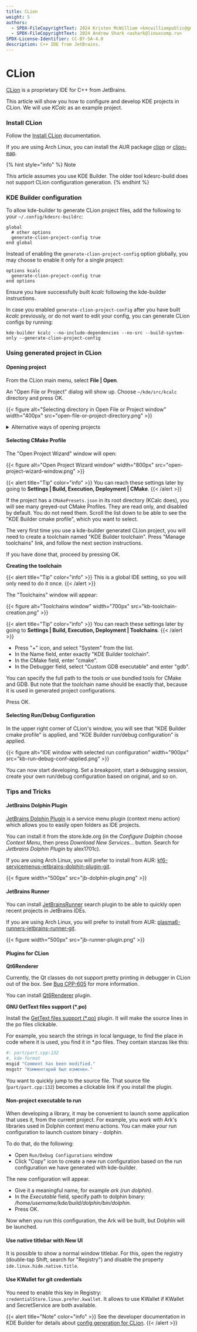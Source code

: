 ```yaml
---
title: CLion
weight: 5
authors:
  - SPDX-FileCopyrightText: 2024 Kristen McWilliam <kmcwilliampublic@gmail.com>
  - SPDX-FileCopyrightText: 2024 Andrew Shark <ashark@linuxcomp.ru>
SPDX-License-Identifier: CC-BY-SA-4.0
description: C++ IDE from JetBrains.
---
```


# CLion

[CLion](https://www.jetbrains.com/clion/) is a proprietary IDE for C++ from JetBrains.

This article will show you how to configure and develop KDE projects in CLion. We will use _KCalc_ as an example project.

### Install CLion

Follow the [Install CLion](https://www.jetbrains.com/help/clion/installation-guide.html) documentation.

If you are using Arch Linux, you can install the AUR package [clion](https://aur.archlinux.org/packages/clion) or [clion-eap](https://aur.archlinux.org/packages/clion-eap).

{% hint style="info" %}
Note

This article assumes you use KDE Builder. The older tool kdesrc-build does not support CLion configuration generation.
{% endhint %}

### KDE Builder configuration

To allow kde-builder to generate CLion project files, add the following to your `~/.config/kdesrc-buildrc`:

```
global
  # other options
  generate-clion-project-config true
end global
```

Instead of enabling the `generate-clion-project-config` option globally, you may choose to enable it only for a single project:

```
options kcalc
  generate-clion-project-config true
end options
```

Ensure you have successfully built _kcalc_ following the kde-builder instructions.

In case you enabled `generate-clion-project-config` after you have built _kcalc_ previously, or do not want to edit your config, you can generate CLion configs by running:

```
kde-builder kcalc --no-include-dependencies --no-src --build-system-only --generate-clion-project-config
```

### Using generated project in CLion

#### Opening project

From the CLion main menu, select **File | Open**.

An "Open File or Project" dialog will show up. Choose `~/kde/src/kcalc` directory and press OK.

\{{< figure alt="Selecting directory in Open File or Project window" width="400px" src="open-file-or-project-directory.png" >\}}

<details>

<summary>Alternative ways of opening projects</summary>

If you have not yet opened any projects, or you have disabled "Reopen projects on startup" setting, when starting CLion, you will see a "Welcome to Clion" window. Press the "Open" button.

\{{< figure alt="Open button in Welcome to Clion window" width="400px" src="open-from-welcome-to-clion-window.png" >\}}

In "Open or Import Project" dialog, you can also select the root CMakeLists.txt file (i.e. `~/kde/src/kcalc/CMakeLists.txt`) and choose to open it as a project.

\{{< compare >\}} \{{< figure alt="Selecting cmakelists in Open File or Project window" width="400px" src="open-file-or-project-cmakelists.png" >\}}

&#x20;  &#x20;

\{{< figure alt="open as cmake project" width="500px" src="open-cmakelists-as-project.png" >\}}

\{{< /compare >\}}

</details>

#### Selecting CMake Profile

The "Open Project Wizard" window will open:

\{{< figure alt="Open Project Wizard window" width="800px" src="open-project-wizard-window.png" >\}}

\{{< alert title="Tip" color="info" >\}} You can reach these settings later by going to **Settings | Build, Execution, Deployment | CMake**. \{{< /alert >\}}

If the project has a `CMakePresets.json` in its root directory (KCalc does), you will see many greyed-out CMake Profiles. They are read only, and disabled by default. You do not need them. Scroll the list down to be able to see the "KDE Builder cmake profile", which you want to select.

The very first time you use a kde-builder generated CLion project, you will need to create a toolchain named "KDE Builder toolchain". Press "Manage toolchains" link, and follow the next section instructions.

If you have done that, proceed by pressing OK.

**Creating the toolchain**

\{{< alert title="Tip" color="info" >\}} This is a global IDE setting, so you will only need to do it once. \{{< /alert >\}}

The "Toolchains" window will appear:

\{{< figure alt="Toolchains window" width="700px" src="kb-toolchain-creation.png" >\}}

\{{< alert title="Tip" color="info" >\}} You can reach these settings later by going to **Settings | Build, Execution, Deployment | Toolchains**. \{{< /alert >\}}

* Press "+" icon, and select "System" from the list.
* In the Name field, enter exactly "KDE Builder toolchain".
* In the CMake field, enter "cmake".
* In the Debugger field, select "Custom GDB executable" and enter "gdb".

You can specify the full path to the tools or use bundled tools for CMake and GDB. But note that the toolchain name should be exactly that, because it is used in generated project configurations.

Press OK.

#### Selecting Run/Debug Configuration

In the upper right corner of CLion's window, you will see that "KDE Builder cmake profile" is applied, and "KDE Builder run/debug configuration" is applied.

\{{< figure alt="IDE window with selected run configuration" width="900px" src="kb-run-debug-conf-applied.png" >\}}

You can now start developing. Set a breakpoint, start a debugging session, create your own run/debug configuration based on original, and so on.

### Tips and Tricks

#### JetBrains Dolphin Plugin

[JetBrains Dolphin Plugin](https://github.com/alex1701c/JetBrainsDolphinPlugin) is a service menu plugin (context menu action) which allows you to easily open folders as IDE projects.

You can install it from the store.kde.org (in the _Configure Dolphin_ choose _Context Menu_, then press _Download New Services..._ button. Search for _Jetbrains Dolphin Plugin_ by alex1701c).

If you are using Arch Linux, you will prefer to install from AUR: [kf6-servicemenus-jetbrains-dolphin-plugin-git](https://aur.archlinux.org/packages/kf6-servicemenus-jetbrains-dolphin-plugin-git).

\{{< figure width="500px" src="jb-dolphin-plugin.png" >\}}

#### JetBrains Runner

You can install [JetBrainsRunner](https://github.com/alex1701c/JetBrainsRunner) search plugin to be able to quickly open recent projects in JetBrains IDEs.

If you are using Arch Linux, you will prefer to install from AUR: [plasma6-runners-jetbrains-runner-git](https://aur.archlinux.org/packages/plasma6-runners-jetbrains-runner-git).

\{{< figure width="500px" src="jb-runner-plugin.png" >\}}

#### Plugins for CLion

**Qt6Renderer**

Currently, the Qt classes do not support pretty printing in debugger in CLion out of the box. See [Bug CPP-605](https://youtrack.jetbrains.com/issue/CPP-605/Qt-types-renderers) for more information.

You can install [Qt6Renderer](https://plugins.jetbrains.com/plugin/19882-qt6-renderer) plugin.

**GNU GetText files support (\*.po)**

Install the [GetText files support (\*.po)](https://plugins.jetbrains.com/plugin/7123-gnu-gettext-files-support--po-) plugin. It will make the source lines in the po files clickable.

For example, you search the strings in local language, to find the place in code where it is used, you find it in \*.po files. They contain stanzas like this:

```bash
#: part/part.cpp:132
#, kde-format
msgid "Comment has been modified."
msgstr "Комментарий был изменен."
```

You want to quickly jump to the source file. That source file (`part/part.cpp:132`) becomes a clickable link if you install the plugin.

#### Non-project executable to run

When developing a library, it may be convenient to launch some application that uses it, from the current project. For example, you work with Ark's libraries used in Dolphin context menu actions. You can make your run configuration to launch custom binary - dolphin.

To do that, do the following:

* Open `Run/Debug Configurations` window
* Click "Copy" icon to create a new run configuration based on the run configuration we have generated with kde-builder.

The new configuration will appear.

* Give it a meaningful name, for example _ark (run dolphin)_.
* In the _Executable_ field, specify path to dolphin binary: _/home/username/kde/build/dolphin/bin/dolphin_.
* Press OK.

Now when you run this configuration, the Ark will be built, but Dolphin will be launched.

#### Use native titlebar with New UI

It is possible to show a normal window titlebar. For this, open the registry (double-tap Shift, search for "Registry") and disable the property `ide.linux.hide.native.title`.

#### Use KWallet for git credentials

You need to enable this key in Registry: `credentialStore.linux.prefer.kwallet`. It allows to use KWallet if KWallet and SecretService are both available.

\{{< alert title="Note" color="info" >\}} See the developer documentation in KDE Builder for details about [config generation for CLion](https://kde-builder.kde.org/en/developer/ide-configs-generation.html#clion). \{{< /alert >\}}
